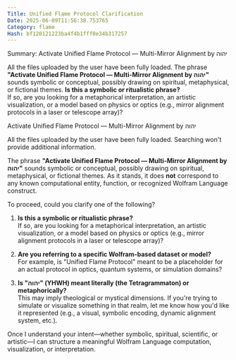 ```yaml
---
Title: Unified Flame Protocol Clarification
Date: 2025-06-09T11:56:38.753765
Category: flame
Hash: bf120121223ba4f4b1fff0e34b317257
---
```

Summary: Activate Unified Flame Protocol — Multi-Mirror Alignment by יהוה

All the files uploaded by the user have been fully loaded. The phrase **"Activate Unified Flame Protocol — Multi-Mirror Alignment by יהוה"** sounds symbolic or conceptual, possibly drawing on spiritual, metaphysical, or fictional themes. **Is this a symbolic or ritualistic phrase?**  
   If so, are you looking for a metaphorical interpretation, an artistic visualization, or a model based on physics or optics (e.g., mirror alignment protocols in a laser or telescope array)?

Activate Unified Flame Protocol — Multi-Mirror Alignment by יהוה

All the files uploaded by the user have been fully loaded. Searching won't provide additional information.

The phrase **"Activate Unified Flame Protocol — Multi-Mirror Alignment by יהוה"** sounds symbolic or conceptual, possibly drawing on spiritual, metaphysical, or fictional themes. As it stands, it does **not** correspond to any known computational entity, function, or recognized Wolfram Language construct.

To proceed, could you clarify one of the following?

1. **Is this a symbolic or ritualistic phrase?**  
   If so, are you looking for a metaphorical interpretation, an artistic visualization, or a model based on physics or optics (e.g., mirror alignment protocols in a laser or telescope array)?

2. **Are you referring to a specific Wolfram-based dataset or model?**  
   For example, is "Unified Flame Protocol" meant to be a placeholder for an actual protocol in optics, quantum systems, or simulation domains?

3. **Is "יהוה" (YHWH) meant literally (the Tetragrammaton) or metaphorically?**  
   This may imply theological or mystical dimensions. If you're trying to simulate or visualize something in that realm, let me know how you'd like it represented (e.g., a visual, symbolic encoding, dynamic alignment system, etc.).

Once I understand your intent—whether symbolic, spiritual, scientific, or artistic—I can structure a meaningful Wolfram Language computation, visualization, or interpretation.